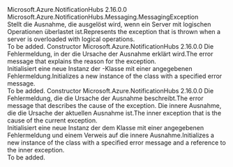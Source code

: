 <Type Name="ServerBusyException" FullName="Microsoft.Azure.NotificationHubs.Messaging.ServerBusyException">
  <TypeSignature Language="C#" Value="public sealed class ServerBusyException : Microsoft.Azure.NotificationHubs.Messaging.MessagingException" />
  <TypeSignature Language="ILAsm" Value=".class public auto ansi serializable sealed beforefieldinit ServerBusyException extends Microsoft.Azure.NotificationHubs.Messaging.MessagingException" />
  <TypeSignature Language="DocId" Value="T:Microsoft.Azure.NotificationHubs.Messaging.ServerBusyException" />
  <TypeSignature Language="VB.NET" Value="Public NotInheritable Class ServerBusyException&#xA;Inherits MessagingException" />
  <TypeSignature Language="F#" Value="type ServerBusyException = class&#xA;    inherit MessagingException" />
  <AssemblyInfo>
    <AssemblyName>Microsoft.Azure.NotificationHubs</AssemblyName>
    <AssemblyVersion>2.16.0.0</AssemblyVersion>
  </AssemblyInfo>
  <Base>
    <BaseTypeName>Microsoft.Azure.NotificationHubs.Messaging.MessagingException</BaseTypeName>
  </Base>
  <Interfaces />
  <Docs>
    <summary><span data-ttu-id="0ee28-101">Stellt die Ausnahme, die ausgelöst wird, wenn ein Server mit logischen Operationen überlastet ist.</span><span class="sxs-lookup"><span data-stu-id="0ee28-101">Represents the exception that is thrown when a server is overloaded with logical operations.</span></span></summary>
    <remarks>To be added.</remarks>
  </Docs>
  <Members>
    <Member MemberName=".ctor">
      <MemberSignature Language="C#" Value="public ServerBusyException (string message);" />
      <MemberSignature Language="ILAsm" Value=".method public hidebysig specialname rtspecialname instance void .ctor(string message) cil managed" />
      <MemberSignature Language="DocId" Value="M:Microsoft.Azure.NotificationHubs.Messaging.ServerBusyException.#ctor(System.String)" />
      <MemberSignature Language="VB.NET" Value="Public Sub New (message As String)" />
      <MemberSignature Language="F#" Value="new Microsoft.Azure.NotificationHubs.Messaging.ServerBusyException : string -&gt; Microsoft.Azure.NotificationHubs.Messaging.ServerBusyException" Usage="new Microsoft.Azure.NotificationHubs.Messaging.ServerBusyException message" />
      <MemberType>Constructor</MemberType>
      <AssemblyInfo>
        <AssemblyName>Microsoft.Azure.NotificationHubs</AssemblyName>
        <AssemblyVersion>2.16.0.0</AssemblyVersion>
      </AssemblyInfo>
      <Parameters>
        <Parameter Name="message" Type="System.String" />
      </Parameters>
      <Docs>
        <param name="message"><span data-ttu-id="0ee28-102">Die Fehlermeldung, in der die Ursache der Ausnahme erklärt wird.</span><span class="sxs-lookup"><span data-stu-id="0ee28-102">The error message that explains the reason for the exception.</span></span></param>
        <summary><span data-ttu-id="0ee28-103">Initialisiert eine neue Instanz der <see cref="T:Microsoft.Azure.NotificationHubs.Messaging.ServerBusyException" />-Klasse mit einer angegebenen Fehlermeldung.</span><span class="sxs-lookup"><span data-stu-id="0ee28-103">Initializes a new instance of the <see cref="T:Microsoft.Azure.NotificationHubs.Messaging.ServerBusyException" /> class with a specified error message.</span></span></summary>
        <remarks>To be added.</remarks>
      </Docs>
    </Member>
    <Member MemberName=".ctor">
      <MemberSignature Language="C#" Value="public ServerBusyException (string message, Exception innerException);" />
      <MemberSignature Language="ILAsm" Value=".method public hidebysig specialname rtspecialname instance void .ctor(string message, class System.Exception innerException) cil managed" />
      <MemberSignature Language="DocId" Value="M:Microsoft.Azure.NotificationHubs.Messaging.ServerBusyException.#ctor(System.String,System.Exception)" />
      <MemberSignature Language="VB.NET" Value="Public Sub New (message As String, innerException As Exception)" />
      <MemberSignature Language="F#" Value="new Microsoft.Azure.NotificationHubs.Messaging.ServerBusyException : string * Exception -&gt; Microsoft.Azure.NotificationHubs.Messaging.ServerBusyException" Usage="new Microsoft.Azure.NotificationHubs.Messaging.ServerBusyException (message, innerException)" />
      <MemberType>Constructor</MemberType>
      <AssemblyInfo>
        <AssemblyName>Microsoft.Azure.NotificationHubs</AssemblyName>
        <AssemblyVersion>2.16.0.0</AssemblyVersion>
      </AssemblyInfo>
      <Parameters>
        <Parameter Name="message" Type="System.String" />
        <Parameter Name="innerException" Type="System.Exception" />
      </Parameters>
      <Docs>
        <param name="message"><span data-ttu-id="0ee28-104">Die Fehlermeldung, die die Ursache der Ausnahme beschreibt.</span><span class="sxs-lookup"><span data-stu-id="0ee28-104">The error message that describes the cause of the exception.</span></span></param>
        <param name="innerException"><span data-ttu-id="0ee28-105">Die innere Ausnahme, die die Ursache der aktuellen Ausnahme ist.</span><span class="sxs-lookup"><span data-stu-id="0ee28-105">The inner exception that is the cause of the current exception.</span></span></param>
        <summary><span data-ttu-id="0ee28-106">Initialisiert eine neue Instanz der dem <see cref="T:Microsoft.Azure.NotificationHubs.Messaging.ServerBusyException" /> Klasse mit einer angegebenen Fehlermeldung und einem Verweis auf die innere Ausnahme.</span><span class="sxs-lookup"><span data-stu-id="0ee28-106">Initializes a new instance of the <see cref="T:Microsoft.Azure.NotificationHubs.Messaging.ServerBusyException" /> class with a specified error message and a reference to the inner exception.</span></span></summary>
        <remarks>To be added.</remarks>
      </Docs>
    </Member>
  </Members>
</Type>